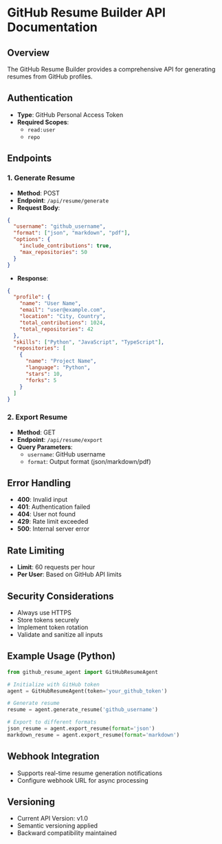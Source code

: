 # GitHub Resume Builder API Documentation

## Overview
The GitHub Resume Builder provides a comprehensive API for generating resumes from GitHub profiles.

## Authentication
- **Type**: GitHub Personal Access Token
- **Required Scopes**: 
  - `read:user`
  - `repo`

## Endpoints

### 1. Generate Resume
- **Method**: POST
- **Endpoint**: `/api/resume/generate`
- **Request Body**:
```json
{
  "username": "github_username",
  "format": ["json", "markdown", "pdf"],
  "options": {
    "include_contributions": true,
    "max_repositories": 50
  }
}
```
- **Response**:
```json
{
  "profile": {
    "name": "User Name",
    "email": "user@example.com",
    "location": "City, Country",
    "total_contributions": 1024,
    "total_repositories": 42
  },
  "skills": ["Python", "JavaScript", "TypeScript"],
  "repositories": [
    {
      "name": "Project Name",
      "language": "Python",
      "stars": 10,
      "forks": 5
    }
  ]
}
```

### 2. Export Resume
- **Method**: GET
- **Endpoint**: `/api/resume/export`
- **Query Parameters**:
  - `username`: GitHub username
  - `format`: Output format (json/markdown/pdf)

## Error Handling
- **400**: Invalid input
- **401**: Authentication failed
- **404**: User not found
- **429**: Rate limit exceeded
- **500**: Internal server error

## Rate Limiting
- **Limit**: 60 requests per hour
- **Per User**: Based on GitHub API limits

## Security Considerations
- Always use HTTPS
- Store tokens securely
- Implement token rotation
- Validate and sanitize all inputs

## Example Usage (Python)
```python
from github_resume_agent import GitHubResumeAgent

# Initialize with GitHub token
agent = GitHubResumeAgent(token='your_github_token')

# Generate resume
resume = agent.generate_resume('github_username')

# Export to different formats
json_resume = agent.export_resume(format='json')
markdown_resume = agent.export_resume(format='markdown')
```

## Webhook Integration
- Supports real-time resume generation notifications
- Configure webhook URL for async processing

## Versioning
- Current API Version: v1.0
- Semantic versioning applied
- Backward compatibility maintained

